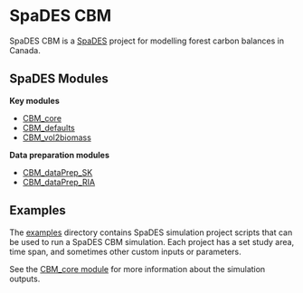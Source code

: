 # SpaDES CBM

SpaDES CBM is a [SpaDES](https://predictiveecology.org/SpaDES.html) project for modelling forest carbon balances in Canada.

## SpaDES Modules

**Key modules**

-   [CBM_core](https://github.com/PredictiveEcology/spadesCBM)
-   [CBM_defaults](https://github.com/PredictiveEcology/spadesCBM)
-   [CBM_vol2biomass](https://github.com/PredictiveEcology/CBM_vol2biomass)

**Data preparation modules**

-   [CBM_dataPrep_SK](https://github.com/PredictiveEcology/CBM_dataPrep_SK)
-   [CBM_dataPrep_RIA](https://github.com/PredictiveEcology/CBM_dataPrep_RIA)

## Examples

The [examples](examples) directory contains SpaDES simulation project scripts that can be used to run a SpaDES CBM simulation. Each project has a set study area, time span, and sometimes other custom inputs or parameters.

See the [CBM_core module](https://github.com/PredictiveEcology/CBM_core) for more information about the simulation outputs.
